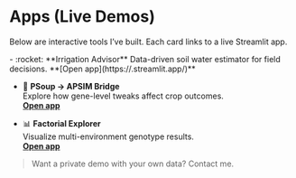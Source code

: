 # Apps (Live Demos)

Below are interactive tools I’ve built. Each card links to a live Streamlit app.

<div class="grid cards" markdown>
- :rocket: **Irrigation Advisor**  
  Data-driven soil water estimator for field decisions.  
  **[Open app](https://<streamlit-app-1>.streamlit.app/)**

- :seedling: **PSoup → APSIM Bridge**  
  Explore how gene-level tweaks affect crop outcomes.  
  **[Open app](https://<streamlit-app-2>.streamlit.app/)**

- :bar_chart: **Factorial Explorer**  
  Visualize multi-environment genotype results.  
  **[Open app](https://<streamlit-app-3>.streamlit.app/)**
</div>

> Want a private demo with your own data? Contact me.
